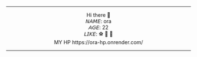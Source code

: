 <div align='center'>

<hr>
Hi there 👋 <br>
𝘕𝘈𝘔𝘌: ora <br>
𝘈𝘎𝘌:  22 <br>
𝘓𝘐𝘒𝘌: ⚽ 🥐 📖 <br>
MY HP https://ora-hp.onrender.com/
<hr>

</div>

